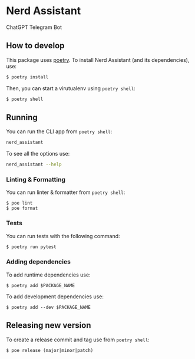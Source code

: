 # Nerd Assistant

ChatGPT Telegram Bot

## How to develop

This package uses [poetry](https://python-poetry.org). To install Nerd Assistant (and its dependencies), use:

```bash
$ poetry install
```

Then, you can start a virutualenv using `poetry shell`:

```bash
$ poetry shell
```

## Running

You can run the CLI app from `poetry shell`:

```bash
nerd_assistant
```

To see all the options use:

```bash
nerd_assistant --help
```

### Linting & Formatting

You can run linter & formatter from `poetry shell`:

```
$ poe lint
$ poe format
```

### Tests

You can run tests with the following command:

```bash
$ poetry run pytest
```

### Adding dependencies

To add runtime dependencies use:

```
$ poetry add $PACKAGE_NAME
```

To add development dependencies use:

```
$ poetry add --dev $PACKAGE_NAME
```

## Releasing new version

To create a release commit and tag use from `poetry shell`:

```
$ poe release (major|minor|patch)
```
